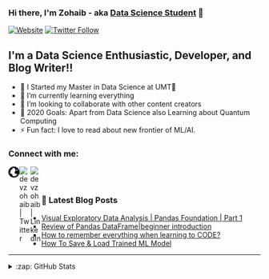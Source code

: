 ### Hi there, I'm Zohaib - aka [Data Science Student][website] 👋

[![Website](https://img.shields.io/website?label=devzohaib.me&style=for-the-badge&url=https%3A%2F%2Fdevzohaib.me)](https://devzohaib.me)
[![Twitter Follow](https://img.shields.io/twitter/follow/devzohaib?color=1DA1F2&logo=twitter&style=for-the-badge)](https://twitter.com/intent/follow?original_referer=https%3A%2F%2Fgithub.com%2Fdevzohaib&screen_name=devzohaib)

## I'm a Data Science Enthusiastic, Developer, and Blog Writer!!

- 🔭 I Started my Master in Data Science at UMT🤣 
- 🌱 I’m currently learning everything 
- 👯 I’m looking to collaborate with other content creators
- 🥅 2020 Goals: Apart from Data Science also Learning about Quantum Computing 
- ⚡ Fun fact: I love to read about new frontier of ML/AI.


### Connect with me:

[<img align="left" alt="devzohaib.me" width="22px" src="https://raw.githubusercontent.com/iconic/open-iconic/master/svg/globe.svg" />][website]
[<img align="left" alt="devzohaib | Twitter" width="22px" src="https://cdn.jsdelivr.net/npm/simple-icons@v3/icons/twitter.svg" />][twitter]
[<img align="left" alt="devzohaib | LinkedIn" width="22px" src="https://cdn.jsdelivr.net/npm/simple-icons@v3/icons/linkedin.svg" />][linkedin]

<br />
<br />

### 📕 Latest Blog Posts

<!-- BLOG-POST-LIST:START -->
- [Visual Exploratory Data Analysis | Pandas Foundation | Part 1](https://medium.com/swlh/visual-exploratory-data-analysis-pandas-foundation-part-1-1c083cf3e567?source=rss-748191508273------2)
- [Review of Pandas DataFrame|beginner introduction](https://medium.com/@devzohaib/review-of-pandas-dataframe-beginner-introduction-427af56e43ae?source=rss-748191508273------2)
- [How to remember everything when learning to CODE?](https://medium.com/@devzohaib/how-to-remember-everything-when-learning-to-code-39279ce3b823?source=rss-748191508273------2)
- [How To Save & Load Trained ML Model](https://medium.com/@devzohaib/how-to-save-load-trained-ml-model-19dba1c1ba47?source=rss-748191508273------2)
<!-- BLOG-POST-LIST:END -->

---
<details>
  <summary>:zap: GitHub Stats</summary>

  <img align="left" alt="devzohaib's GitHub Stats" src="https://github-readme-stats.devzohaib.vercel.app/api?username=devzohaib&show_icons=true&hide_border=true" />

</details>

[website]: https://devzohaib.me
[twitter]: https://twitter.com/devzohaib
[linkedin]: https://linkedin.com/in/dev-zohaib
